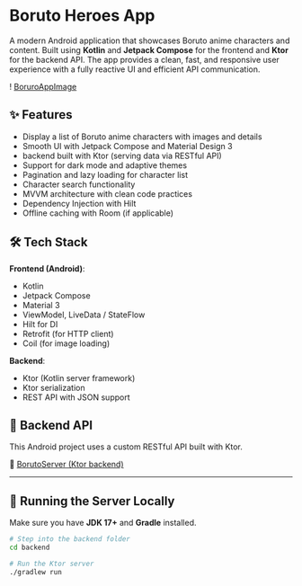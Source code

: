 # Boruto Heroes App

A modern Android application that showcases Boruto anime characters and content. Built using **Kotlin** and **Jetpack Compose** for the frontend and **Ktor** for the backend API. The app provides a clean, fast, and responsive user experience with a fully reactive UI and efficient API communication.

! [BoruroAppImage](https://drive.google.com/file/d/1FCIUBjcfGvT-W_AMFPXQKm6dT_hzVHh1/view?usp=drive_link)

## ✨ Features

- Display a list of Boruto anime characters with images and details
- Smooth UI with Jetpack Compose and Material Design 3
- backend built with Ktor (serving data via RESTful API)
- Support for dark mode and adaptive themes
- Pagination and lazy loading for character list
- Character search functionality
- MVVM architecture with clean code practices
- Dependency Injection with Hilt
- Offline caching with Room (if applicable)

## 🛠️ Tech Stack

**Frontend (Android)**:
- Kotlin
- Jetpack Compose
- Material 3
- ViewModel, LiveData / StateFlow
- Hilt for DI
- Retrofit (for HTTP client)
- Coil (for image loading)

**Backend**:
- Ktor (Kotlin server framework)
- Ktor serialization
- REST API with JSON support

## 📡 Backend API

This Android project uses a custom RESTful API built with Ktor.

🔗 [BorutoServer (Ktor backend)](https://github.com/Heroid-Dev/BorutoServer)

---
## 🚀 Running the Server Locally

Make sure you have **JDK 17+** and **Gradle** installed.

```bash
# Step into the backend folder
cd backend

# Run the Ktor server
./gradlew run
